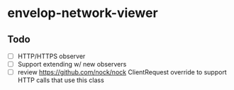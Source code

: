 # envelop-network-viewer



## Todo
- [ ] HTTP/HTTPS observer
- [ ] Support extending w/ new observers
- [ ] review https://github.com/nock/nock ClientRequest override to support HTTP calls that use this class
